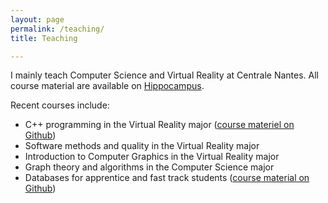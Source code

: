 ```yaml
---
layout: page
permalink: /teaching/
title: Teaching

---
```


I mainly teach Computer Science and Virtual Reality at Centrale Nantes. All course material are available on [Hippocampus](hippocampus.ec-nantes.fr).

Recent courses include:

- C++ programming in the Virtual Reality major ([course materiel on Github](https://github.com/guillaumemoreau/cpp-course))
- Software methods and quality in the Virtual Reality major
- Introduction to Computer Graphics in the Virtual Reality major
- Graph theory and algorithms in the Computer Science major
- Databases for apprentice and fast track students ([course material on Github](https://github.com/guillaumemoreau/db-course))
